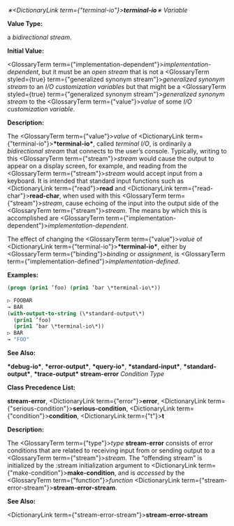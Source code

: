 *∗<DictionaryLink  term={"terminal-io"}><b>*terminal-io*</b></DictionaryLink>∗ Variable* 



**Value Type:** 



a *bidirectional stream*. 



**Initial Value:** 



<GlossaryTerm  term={"implementation-dependent"}><i>implementation-dependent</i></GlossaryTerm>, but it must be an *open stream* that is not a <GlossaryTerm styled={true} term={"generalized synonym stream"}><i>generalized synonym stream</i></GlossaryTerm> to an *I/O customization variables* but that might be a <GlossaryTerm styled={true} term={"generalized synonym stream"}><i>generalized synonym stream</i></GlossaryTerm> to the <GlossaryTerm  term={"value"}><i>value</i></GlossaryTerm> of some *I/O customization variable*. 



**Description:** 



The <GlossaryTerm  term={"value"}><i>value</i></GlossaryTerm> of <DictionaryLink  term={"terminal-io"}><b>\*terminal-io\*</b></DictionaryLink>, called *terminal I/O*, is ordinarily a *bidirectional stream* that connects to the user’s console. Typically, writing to this <GlossaryTerm  term={"stream"}><i>stream</i></GlossaryTerm> would cause the output to appear on a display screen, for example, and reading from the <GlossaryTerm  term={"stream"}><i>stream</i></GlossaryTerm> would accept input from a keyboard. It is intended that standard input functions such as <DictionaryLink  term={"read"}><b>read</b></DictionaryLink> and <DictionaryLink  term={"read-char"}><b>read-char</b></DictionaryLink>, when used with this <GlossaryTerm  term={"stream"}><i>stream</i></GlossaryTerm>, cause echoing of the input into the output side of the <GlossaryTerm  term={"stream"}><i>stream</i></GlossaryTerm>. The means by which this is accomplished are <GlossaryTerm  term={"implementation-dependent"}><i>implementation-dependent</i></GlossaryTerm>. 



The effect of changing the <GlossaryTerm  term={"value"}><i>value</i></GlossaryTerm> of <DictionaryLink  term={"terminal-io"}><b>\*terminal-io\*</b></DictionaryLink>, either by <GlossaryTerm  term={"binding"}><i>binding</i></GlossaryTerm> or *assignment*, is <GlossaryTerm  term={"implementation-defined"}><i>implementation-defined</i></GlossaryTerm>. 



**Examples:**
```lisp
(progn (prin1 ’foo) (prin1 ’bar \*terminal-io\*)) 

▷ FOOBAR 
→ BAR 
(with-output-to-string (\*standard-output\*) 
  (prin1 ’foo) 
  (prin1 ’bar \*terminal-io\*)) 
▷ BAR 
→ "FOO" 
```
**See Also:** 



**\*debug-io\***, **\*error-output\***, **\*query-io\***, **\*standard-input\***, **\*standard-output\***, **\*trace-output\* stream-error** *Condition Type* 



**Class Precedence List:** 



**stream-error**, <DictionaryLink  term={"error"}><b>error</b></DictionaryLink>, <DictionaryLink  term={"serious-condition"}><b>serious-condition</b></DictionaryLink>, <DictionaryLink  term={"condition"}><b>condition</b></DictionaryLink>, <DictionaryLink  term={"t"}><b>t</b></DictionaryLink> 



**Description:** 



The <GlossaryTerm  term={"type"}><i>type</i></GlossaryTerm> **stream-error** consists of error conditions that are related to receiving input from or sending output to a <GlossaryTerm  term={"stream"}><i>stream</i></GlossaryTerm>. The “offending stream” is initialized by the :stream initialization argument to <DictionaryLink  term={"make-condition"}><b>make-condition</b></DictionaryLink>, and is *accessed* by the <GlossaryTerm  term={"function"}><i>function</i></GlossaryTerm> <DictionaryLink  term={"stream-error-stream"}><b>stream-error-stream</b></DictionaryLink>. 



**See Also:** 



<DictionaryLink  term={"stream-error-stream"}><b>stream-error-stream</b></DictionaryLink> 



